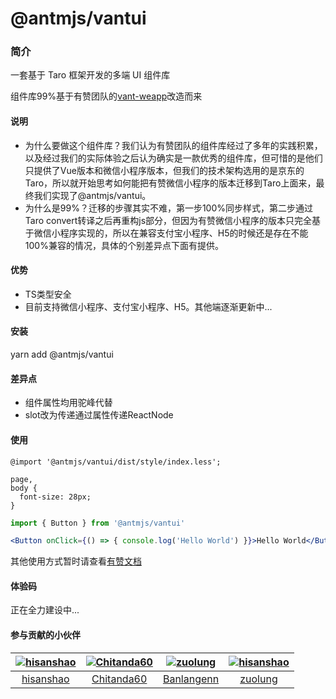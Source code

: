 
# @antmjs/vantui

### 简介

一套基于 Taro 框架开发的多端 UI 组件库

组件库99%基于有赞团队的[vant-weapp](https://github.com/youzan/vant-weapp)改造而来

#### 说明

- 为什么要做这个组件库？我们认为有赞团队的组件库经过了多年的实践积累，以及经过我们的实际体验之后认为确实是一款优秀的组件库，但可惜的是他们只提供了Vue版本和微信小程序版本，但我们的技术架构选用的是京东的Taro，所以就开始思考如何能把有赞微信小程序的版本迁移到Taro上面来，最终我们实现了@antmjs/vantui。
- 为什么是99%？迁移的步骤其实不难，第一步100%同步样式，第二步通过Taro convert转译之后再重构js部分，但因为有赞微信小程序的版本只完全基于微信小程序实现的，所以在兼容支付宝小程序、H5的时候还是存在不能100%兼容的情况，具体的个别差异点下面有提供。

#### 优势

- TS类型安全
- 目前支持微信小程序、支付宝小程序、H5。其他端逐渐更新中...

#### 安装

yarn add @antmjs/vantui

#### 差异点
- 组件属性均用驼峰代替
- slot改为传递通过属性传递ReactNode

#### 使用

```app.less
@import '@antmjs/vantui/dist/style/index.less';

page,
body {
  font-size: 28px;
}
```

```app.jsx
import { Button } from '@antmjs/vantui'

<Button onClick={() => { console.log('Hello World') }}>Hello World</Button>
```

其他使用方式暂时请查看[有赞文档](https://youzan.github.io/vant-weapp/#/home)

#### 体验码

正在全力建设中...

#### 参与贡献的小伙伴

[![hisanshao](https://avatars.githubusercontent.com/u/26359618?s=100&v=4)](https://github.com/hisanshao/) | [![Chitanda60](https://avatars.githubusercontent.com/u/16026533?s=100&v=4)](https://github.com/Chitanda60/) | [![zuolung](https://avatars.githubusercontent.com/u/19684540?s=100&v=4)](https://github.com/Banlangenn/) | [![hisanshao](https://avatars.githubusercontent.com/u/28145148?s=100&v=4)](https://github.com/zuolung/)
:---:|:---:|:---:|:---:
[hisanshao](https://github.com/hisanshao/) | [Chitanda60](https://github.com/Chitanda60/) | [Banlangenn](https://github.com/Banlangenn/) | [zuolung](https://github.com/zuolung/)
